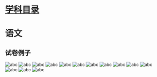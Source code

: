 <header>
       
</header>

# [学科目录](./README.md)

# 语文

## 试卷例子

![abc](./chinese01.jpg)
![abc](./chinese02.jpg)
![abc](./chinese03.jpg)
![abc](./chinese04.jpg)
![abc](./chinese05.jpg)
![abc](./chinese06.jpg)
![abc](./chinese07.jpg)
![abc](./chinese08.jpg)
![abc](./chinese09.jpg)
![abc](./chinese10.jpg)
![abc](./chinese11.jpg)
![abc](./chinese12.jpg)
![abc](./chinese13.jpg)
![abc](./chinese14.jpg)
